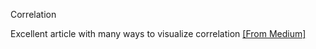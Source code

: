 Correlation 

Excellent article with many ways to visualize correlation [[From Medium]](https://medium.com/@szabo.bibor/how-to-create-a-seaborn-correlation-heatmap-in-python-834c0686b88e)
